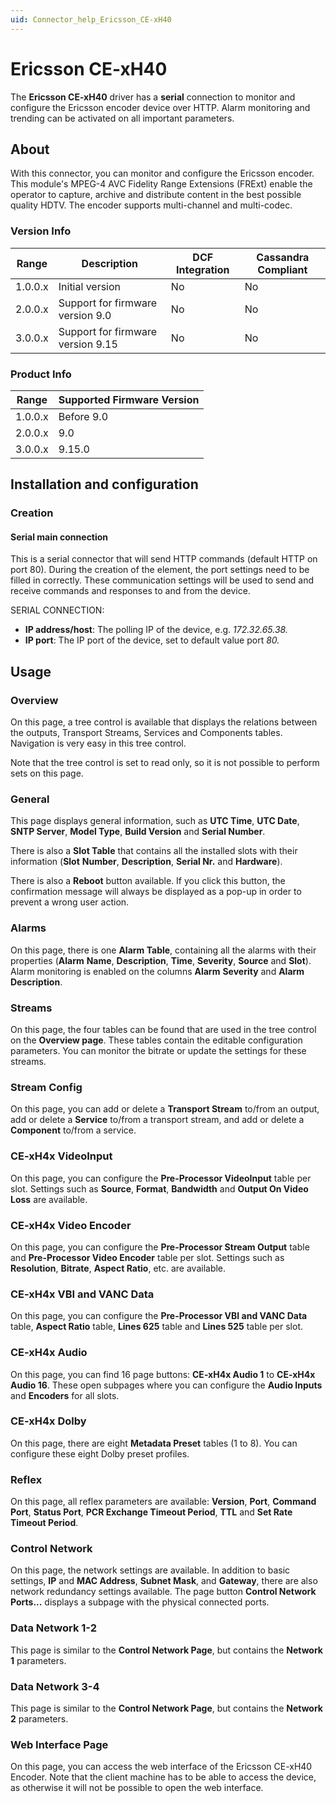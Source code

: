 ```yaml
---
uid: Connector_help_Ericsson_CE-xH40
---
```


# Ericsson CE-xH40

The **Ericsson CE-xH40** driver has a **serial** connection to monitor and configure the Ericsson encoder device over HTTP. Alarm monitoring and trending can be activated on all important parameters.

## About

With this connector, you can monitor and configure the Ericsson encoder. This module's MPEG-4 AVC Fidelity Range Extensions (FRExt) enable the operator to capture, archive and distribute content in the best possible quality HDTV. The encoder supports multi-channel and multi-codec.

### Version Info

| **Range** | **Description**                   | **DCF Integration** | **Cassandra Compliant** |
|------------------|-----------------------------------|---------------------|-------------------------|
| 1.0.0.x          | Initial version                   | No                  | No                      |
| 2.0.0.x          | Support for firmware version 9.0  | No                  | No                      |
| 3.0.0.x          | Support for firmware version 9.15 | No                  | No                      |

### Product Info

| Range | Supported Firmware Version |
|------------------|-----------------------------|
| 1.0.0.x          | Before 9.0                  |
| 2.0.0.x          | 9.0                         |
| 3.0.0.x          | 9.15.0                      |

## Installation and configuration

### Creation

#### Serial main connection

This is a serial connector that will send HTTP commands (default HTTP on port 80). During the creation of the element, the port settings need to be filled in correctly. These communication settings will be used to send and receive commands and responses to and from the device.

SERIAL CONNECTION:

- **IP address/host**: The polling IP of the device, e.g. *172.32.65.38.*
- **IP port**: The IP port of the device, set to default value port *80.*

## Usage

### Overview

On this page, a tree control is available that displays the relations between the outputs, Transport Streams, Services and Components tables. Navigation is very easy in this tree control.

Note that the tree control is set to read only, so it is not possible to perform sets on this page.

### General

This page displays general information, such as **UTC Time**, **UTC Date**, **SNTP Server**, **Model Type**, **Build Version** and **Serial Number**.

There is also a **Slot Table** that contains all the installed slots with their information (**Slot** **Number**, **Description**, **Serial Nr.** and **Hardware**).

There is also a **Reboot** button available. If you click this button, the confirmation message will always be displayed as a pop-up in order to prevent a wrong user action.

### Alarms

On this page, there is one **Alarm Table**, containing all the alarms with their properties (**Alarm** **Name**, **Description**, **Time**, **Severity**, **Source** and **Slot**). Alarm monitoring is enabled on the columns **Alarm** **Severity** and **Alarm Description**.

### Streams

On this page, the four tables can be found that are used in the tree control on the **Overview page**. These tables contain the editable configuration parameters. You can monitor the bitrate or update the settings for these streams.

### Stream Config

On this page, you can add or delete a **Transport Stream** to/from an output, add or delete a **Service** to/from a transport stream, and add or delete a **Component** to/from a service.

### CE-xH4x VideoInput

On this page, you can configure the **Pre-Processor VideoInput** table per slot. Settings such as **Source**, **Format**, **Bandwidth** and **Output On Video Loss** are available.

### CE-xH4x Video Encoder

On this page, you can configure the **Pre-Processor Stream Output** table and **Pre-Processor Video Encoder** table per slot. Settings such as **Resolution**, **Bitrate**, **Aspect Ratio**, etc. are available.

### CE-xH4x VBI and VANC Data

On this page, you can configure the **Pre-Processor VBI and VANC Data** table, **Aspect Ratio** table, **Lines 625** table and **Lines 525** table per slot.

### CE-xH4x Audio

On this page, you can find 16 page buttons: **CE-xH4x Audio 1** to **CE-xH4x** **Audio 16**. These open subpages where you can configure the **Audio Inputs** and **Encoders** for all slots.

### CE-xH4x Dolby

On this page, there are eight **Metadata Preset** tables (1 to 8). You can configure these eight Dolby preset profiles.

### Reflex

On this page, all reflex parameters are available: **Version**, **Port**, **Command Port**, **Status Port**, **PCR Exchange Timeout Period**, **TTL** and **Set Rate Timeout Period**.

### Control Network

On this page, the network settings are available. In addition to basic settings, **IP** and **MAC Address**, **Subnet Mask**, and **Gateway**, there are also network redundancy settings available. The page button **Control Network Ports...** displays a subpage with the physical connected ports.

### Data Network 1-2

This page is similar to the **Control Network Page**, but contains the **Network 1** parameters.

### Data Network 3-4

This page is similar to the **Control Network Page**, but contains the **Network 2** parameters.

### Web Interface Page

On this page, you can access the web interface of the Ericsson CE-xH40 Encoder. Note that the client machine has to be able to access the device, as otherwise it will not be possible to open the web interface.
